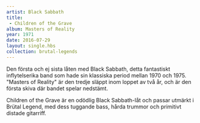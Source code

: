 ```yaml
---
artist: Black Sabbath
title: 
 - Children of the Grave
album: Masters of Reality
year: 1971
date: 2016-07-29
layout: single.hbs
collection: brutal-legends
---
```

Den första och ej sista låten med Black Sabbath, detta fantastiskt inflytelserika band som hade sin klassiska period mellan 1970 och 1975. "Masters of Reality" är den tredje släppt inom loppet av två år, och är den första skiva där bandet spelar nedstämt.

Children of the Grave är en odödlig Black Sabbath-låt och passar utmärkt i Brütal Legend, med dess tuggande bass, hårda trummor och primitivt distade gitarriff.
